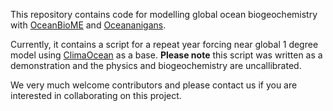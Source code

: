 This repository contains code for modelling global ocean biogeochemistry with [OceanBioME](https://github.com/oceanBioME/oceanBioME.jl) and [Oceananigans](https://github.com/cliMA/oceananigans.jl/).

Currently, it contains a script for a repeat year forcing near global 1 degree model using [ClimaOcean](https://github.com/cliMA/ClimaOcean.jl) as a base. **Please note**  this script was written as a demonstration and the physics and biogeochemistry are uncallibrated.

We very much welcome contributors and please contact us if you are interested in collaborating on this project.
